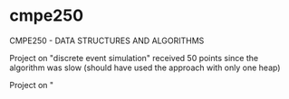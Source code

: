 # cmpe250
CMPE250 - DATA STRUCTURES AND ALGORITHMS

Project on "discrete event simulation" received 50 points since the algorithm was slow (should have used the approach with only one heap)

Project on "
